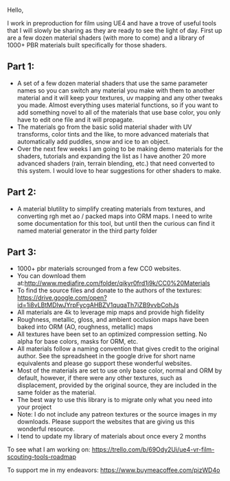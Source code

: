 Hello,

I work in preproduction for film using UE4 and have a trove of useful tools that I will slowly be sharing as they are ready to see the light of day. First up are a few dozen material shaders (with more to come) and a library of 1000+ PBR materials built specifically for those shaders.



## Part 1:

* A set of a few dozen material shaders that use the same parameter names so you can switch any material you make with them to another material and it will keep your textures, uv mapping and any other tweaks you made. Almost everything uses material functions, so if you want to add something novel to all of the materials that use base color, you only have to edit one file and it will propagate.
* The materials go from the basic solid material shader with UV transforms, color tints and the like, to more advanced materials that automatically add puddles, snow and ice to an object.
* Over the next few weeks I am going to be making demo materials for the shaders, tutorials and expanding the list as I have another 20 more advanced shaders (rain, terrain blending, etc.) that need converted to this system. I would love to hear suggestions for other shaders to make.



## Part 2:

* A material blutility to simplify creating materials from textures, and converting rgh met ao / packed maps into ORM maps. I need to write some documentation for this tool, but until then the curious can find it named material generator in the third party folder





## Part 3:
* 1000+ pbr materials scrounged from a few CC0 websites.
* You can download them at:http://www.mediafire.com/folder/qikyr0frd1j9k/CC0%20Materials
* To find the source files and donate to the authors of the textures: https://drive.google.com/open?id=1i8vLBtMDIwJYrpFycgAHBZV1quqaTh7iZB9vvbCohJs
* All materials are 4k to leverage mip maps and provide high fidelity
* Roughness, metallic, gloss, and ambient occlusion maps have been baked into ORM (AO, roughness, metallic) maps
* All textures have been set to an optimized compression setting. No alpha for base colors, masks for ORM, etc.
* All materials follow a naming convention that gives credit to the original author. See the spreadsheet in the google drive for short name equivalents and please go support these wonderful websites.
* Most of the materials are set to use only base color, normal and ORM by default, however, if there were any other textures, such as displacement, provided by the original source, they are included in the same folder as the material.
* The best way to use this library is to migrate only what you need into your project
* Note: I do not include any patreon textures or the source images in my downloads. Please support the websites that are giving us this wonderful resource.
* I tend to update my library of materials about once every 2 months



 
 

 
To see what I am working on:
https://trello.com/b/69Ody2Ui/ue4-vr-film-scouting-tools-roadmap

To support me in my endeavors:
https://www.buymeacoffee.com/pizWD4o
